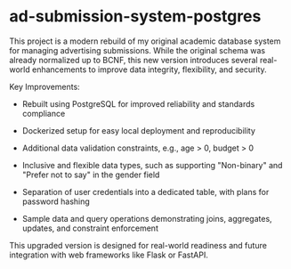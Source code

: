 # ad-submission-system-postgres
This project is a modern rebuild of my original academic database system for managing advertising submissions. While the original schema was already normalized up to BCNF, this new version introduces several real-world enhancements to improve data integrity, flexibility, and security.

Key Improvements:

- Rebuilt using PostgreSQL for improved reliability and standards compliance

- Dockerized setup for easy local deployment and reproducibility

- Additional data validation constraints, e.g., age > 0, budget > 0

- Inclusive and flexible data types, such as supporting "Non-binary" and "Prefer not to say" in the gender field

- Separation of user credentials into a dedicated table, with plans for password hashing

- Sample data and query operations demonstrating joins, aggregates, updates, and constraint enforcement

This upgraded version is designed for real-world readiness and future integration with web frameworks like Flask or FastAPI.
